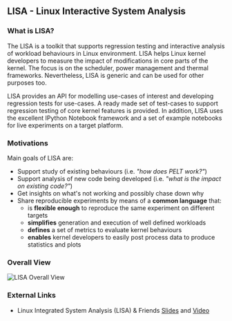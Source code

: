 ## LISA - Linux Interactive System Analysis

### What is LISA?

The LISA is a toolkit that supports regression testing and interactive analysis of workload behaviours in Linux environment. LISA helps Linux kernel developers to measure the impact of modifications in core parts of the kernel. The focus is on the scheduler, power management and thermal frameworks. Nevertheless, LISA is generic and can be used for other purposes too.

LISA provides an API for modelling use-cases of interest and developing regression tests for use-cases. A ready made set of test-cases to support regression testing of core kernel features is provided. In addition, LISA uses the excellent IPython Notebook framework and a set of example notebooks for live experiments on a target platform.

### Motivations

Main goals of LISA are:

* Support study of existing behaviours (i.e. *"how does PELT work?"*)
* Support analysis of new code being developed (i.e. *"what is the impact on existing code?"*)
* Get insights on what's not working and possibly chase down why
* Share reproducible experiments by means of a **common language** that:
    * is **flexible enough** to reproduce the same experiment on different targets
    * **simplifies** generation and execution of well defined workloads
    * **defines** a set of metrics to evaluate kernel behaviours
    * **enables** kernel developers to easily post process data to produce statistics and plots


### Overall View
![LISA Overall View](https://cloud.githubusercontent.com/assets/63746/16997941/7644ea56-4eaf-11e6-81af-310c3f0e2ef6.png)

### External Links
* Linux Integrated System Analysis (LISA) & Friends
  [Slides](http://events.linuxfoundation.org/sites/events/files/slides/ELC16_LISA_20160326.pdf) and
  [Video](https://www.youtube.com/watch?v=yXZzzUEngiU)